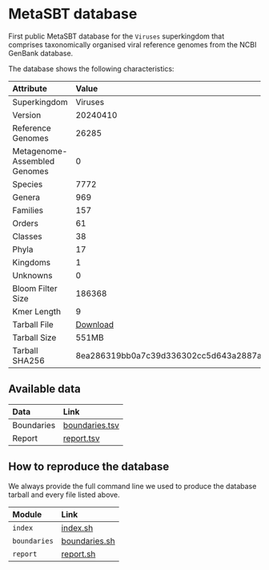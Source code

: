 # MetaSBT database

First public MetaSBT database for the `Viruses` superkingdom that comprises taxonomically organised viral reference genomes from the NCBI GenBank database.

The database shows the following characteristics:

| Attribute | Value |
| :-------- | :---- |
| Superkingdom | Viruses |
| Version | 20240410 |
| Reference Genomes | 26285 |
| Metagenome-Assembled Genomes | 0 |
| Species | 7772 |
| Genera | 969 |
| Families | 157 |
| Orders | 61 |
| Classes | 38 |
| Phyla | 17 |
| Kingdoms | 1 |
| Unknowns | 0 |
| Bloom Filter Size | 186368 |
| Kmer Length | 9 |
| Tarball File | [Download](https://zenodo.org/api/records/10999058/files/MetaSBT-Viruses-20240410.tar/content) |
| Tarball Size | 551MB |
| Tarball SHA256 | 8ea286319bb0a7c39d336302cc5d643a2887a62bc93c912f4b7451c653c5bbfc |

## Available data

| Data | Link |
| :--- | :--- |
| Boundaries | [boundaries.tsv](https://github.com/cumbof/MetaSBT-DBs/blob/main/databases/Viruses/20240410/assets/boundaries.tsv) |
| Report | [report.tsv](https://github.com/cumbof/MetaSBT-DBs/blob/main/databases/Viruses/20240410/assets/report.tsv) |

## How to reproduce the database

We always provide the full command line we used to produce the database tarball and every file listed above.

| Module | Link |
| :----- | :--- |
| `index` | [index.sh](https://github.com/cumbof/MetaSBT-DBs/blob/main/databases/Viruses/20240410/reproduce/index.sh) |
| `boundaries` | [boundaries.sh](https://github.com/cumbof/MetaSBT-DBs/blob/main/databases/Viruses/20240410/reproduce/boundaries.sh) |
| `report` | [report.sh](https://github.com/cumbof/MetaSBT-DBs/blob/main/databases/Viruses/20240410/reproduce/report.sh) |
